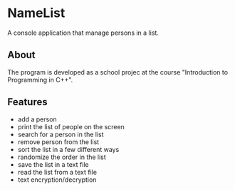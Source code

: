 # NameList
A console application that manage persons in a list.

## About
The program is developed as a school projec at the course "Introduction to Programming in C++".

## Features 

- add a person
- print the list of people on the screen
- search for a person in the list
- remove person from the list
- sort the list in a few different ways
- randomize the order in the list 
- save the list in a text file
- read the list from a text file
- text encryption/decryption

